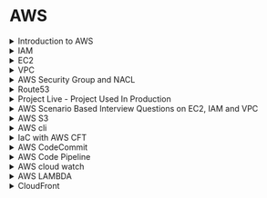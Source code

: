 # AWS 

<details>
<summary>Introduction to AWS</summary>

1) What is cloud ?
2) Public cloud vs Private cloud
3) Why is public cloud so popular ?
    - get `rid` of `maintainance` overhead
    - `cost`
4) Why AWS ?
    - `first` mover advantage
    - 
5) Trends of people moving back to private cloud ?
    - from public cloud to privte cloud - `cloud repatriation`
    - `security`
    - not getting `cost advantages`
</details>

<details>
<summary>IAM</summary>

- To manager authentication and authorization
- IAM -> does (solves problem of ) `authentication` and `authorization`
- IAM have `users`, `policies`, `groups` and `roles`
- `users` -> under `authentication`, this gives access to aws and what `user` will do, will be taken care by `policies`.
- we `create` `users` and `attach` some `policies` to the users. 
- `users` are used for authentication and `policies` are used for authorization.
- `groups` to automate adding user and adding policies to the users we use groups. we categories the users. We create a user and add that user to the particular group.
- `ROLES` -> This are created for something inside the aws. `similar` to `users`, but not fully same, roles are created for the `temporary purpose`.
- `roles` are created to make connection between `aws services`
    <details>
    <summary>Official</summary>

    - AWS IAM (Identity and Access Management) is a service provided by Amazon Web Services (AWS) that helps you manage access to your AWS resources. It's like a security system for your AWS account.
        
    - IAM allows you to create and manage users, groups, and roles. Users represent individual people or entities who need access to your AWS resources. Groups are collections of users with similar access requirements, making it easier to manage permissions. Roles are used to grant temporary access to external entities or services.

    - With IAM, you can control and define permissions through policies. Policies are written in JSON format and specify what actions are allowed or denied on specific AWS resources. These policies can be attached to IAM entities (users, groups, or roles) to grant or restrict access to AWS services and resources.

    - IAM follows the principle of least privilege, meaning users and entities are given only the necessary permissions required for their tasks, minimizing potential security risks. IAM also provides features like multi-factor authentication (MFA) for added security and an audit trail to track user activity and changes to permissions.

    - By using AWS IAM, you can effectively manage and secure access to your AWS resources, ensuring that only authorized individuals have appropriate permissions and actions are logged for accountability and compliance purposes.

    - Overall, IAM is an essential component of AWS security, providing granular control over access to your AWS account and resources, reducing the risk of unauthorized access and helping maintain a secure environment.

    ## Components of IAM 

    - `Users`: IAM users represent individual people or entities (such as applications or services) that interact with your AWS resources. Each user has a unique name and security credentials (password or access keys) used for authentication and access control.

    - `Groups`: IAM groups are collections of users with similar access requirements. Instead of managing permissions for each user individually, you can assign permissions to groups, making it easier to manage access control. Users can be added or removed from groups as needed.

    - `Roles`: IAM roles are used to grant temporary access to AWS resources. Roles are typically used by applications or services that need to access AWS resources on behalf of users or other services. Roles have associated policies that define the permissions and actions allowed for the role.

    - `Policies`: IAM policies are JSON documents that define permissions. Policies specify the actions that can be performed on AWS resources and the resources to which the actions apply. Policies can be attached to users, groups, or roles to control access. IAM provides both AWS managed policies (predefined policies maintained by AWS) and customer managed policies (policies created and managed by you).

    </details>

    <details>
    <summary>Interview questions</summary>

    # Interview Questions

    Q: What is AWS IAM, and why is it important?

    A: AWS IAM (Identity and Access Management) is a service provided by Amazon Web Services that helps you control access to your AWS resources. It allows you to manage user identities, permissions, and policies. IAM is important because it enhances security by ensuring that only authorized individuals or entities have access to your AWS resources, helping you enforce the principle of least privilege and maintain a secure environment.

    Q: What is the difference between IAM users and IAM roles?

    A: IAM users represent individual people or entities that need access to your AWS resources. They have their own credentials and are typically associated with long-term access. On the other hand, IAM roles are used to grant temporary access to AWS resources, usually for applications or services. Roles have associated policies and can be assumed by trusted entities to access resources securely.

    Q: What are IAM policies, and how do they work?

    A: IAM policies are JSON documents that define permissions. They specify what actions are allowed or denied on AWS resources and can be attached to IAM users, groups, or roles. Policies control access by matching the actions requested by a user or entity with the actions allowed or denied in the policy. If a requested action matches an allowed action in the policy, access is granted; otherwise, it is denied.

    Q: What is the principle of least privilege, and why is it important in IAM?

    A: The principle of least privilege states that users should be granted only the permissions necessary to perform their tasks and nothing more. It is important in IAM because it minimizes the risk of unauthorized access and limits the potential damage that could be caused by a compromised account. Following the principle of least privilege helps maintain a secure environment by ensuring that users have only the permissions they need to perform their job responsibilities.

    Q: What is an AWS managed policy?

    A: An AWS managed policy is a predefined policy created and managed by AWS. These policies cover common use cases and provide predefined permissions for specific AWS services or actions. AWS managed policies are maintained and updated by AWS, ensuring they stay up to date with new AWS services and features. They can be attached to IAM users, groups, or roles in your AWS account.
    </details>
</details>

<details>
<summary>EC2</summary>

1) what is ec2 ?
-  `elastic cloud compute` 
- `compue` -> you are requesting aws to provide you a compute instance which is a combination of cpu, ram and disk.
- `asking aws to provide you a virtual server`
- `cloud` -> as aws is a public cloud platform. its means a cloud compute instance.
- `elastic` -> service can be `scale up` or `scale down`

2) why you need to use ec2 instances ?
- Insted of creating own system amd get rid of maintainance. AWS will take care of this all things.
- `mangement effort` will be less
- `cost`
- `pay as you go` -> if you dont want these servers to run for particular time, you can shut down the servers and aws will `not` `ask` `you` `for` `money`
- `maintainance` and `cost`

3) Types of ec2 instances
- `general purpose`
- `compute optimized` 
- `memory` 
- `storage` 
- `accelerated compute`

4) Regions and avaibility zones.
- `Regions` to faster access or as close as possible.
- `avaibility zones` -> data0centers in multiple places.



    <details>
    <summary>Official</summary>

    ## Introduction to EC2:

    What is EC2, and why is it important?

    ```
    - Amazon Elastic Compute Cloud (Amazon EC2) is a web service that provides secure, resizable compute capacity in the cloud.
    - Access reliable, scalable infrastructure on demand. Scale capacity within minutes with SLA commitment of 99.99% availability.
    - Provide secure compute for your applications. Security is built into the foundation of Amazon EC2 with the AWS Nitro System.
    - Optimize performance and cost with flexible options like AWS Graviton-based instances, Amazon EC2 Spot instances, and AWS Savings Plans.
    ```

    EC2 usecases

    ```
    Deliver secure, reliable, high-performance, and cost-effective compute infrastructure to meet demanding business needs.
    Access the on-demand infrastructure and capacity you need to run HPC applications faster and cost-effectively.
    Access environments in minutes, dynamically scale capacity as needed, and benefit from AWS’s pay-as-you-go pricing.
    Deliver the broadest choice of compute, networking (up to 400 Gbps), and storage services purpose-built to optimize price performance for ML projects
    ```

    EC2 Instance Types

    Recommended to follow [this](https://docs.aws.amazon.com/AWSEC2/latest/UserGuide/instance-types.html) page for very detailed and updated information.

    General purpose

    ```
    General Purpose instances are designed to deliver a balance of compute, memory, and network resources. They are suitable for a wide range of applications, including web servers,
    small databases, development and test environments, and more.
    ```

    Compute optimized

    ```
    Compute Optimized instances provide a higher ratio of compute power to memory. They excel in workloads that require high-performance processing such as batch processing, 
    scientific modeling, gaming servers, and high-performance web servers.
    ```

    Memory optimized

    ```
    Memory Optimized instances are designed to handle memory-intensive workloads. They are suitable for applications that require large amounts of memory, such as in-memory databases,
    real-time big data analytics, and high-performance computing.
    ```

    Storage optimized

    ```
    Storage Optimized instances are optimized for applications that require high, sequential read and write access to large datasets. 
    They are ideal for tasks like data warehousing, log processing, and distributed file systems.
    ```

    Accelerated computing

    ```
    Accelerated Computing Instances typically come with one or more types of accelerators, such as Graphics Processing Units (GPUs),
    Field Programmable Gate Arrays (FPGAs), or custom Application Specific Integrated Circuits (ASICs). 
    These accelerators offload computationally intensive tasks from the main CPU, enabling faster and more efficient processing for specific workloads.
    ```

    ![image](https://github.com/iam-veeramalla/aws-devops-zero-to-hero/assets/43399466/fc8e083c-dba5-41a6-94b9-14ebef0255c1)

    Instance families

    ```
        C – Compute

        D – Dense storage

        F – FPGA

        G – GPU

        Hpc – High performance computing

        I – I/O

        Inf – AWS Inferentia

        M – Most scenarios

        P – GPU

        R – Random access memory

        T – Turbo

        Trn – AWS Tranium

        U – Ultra-high memory

        VT – Video transcoding

        X – Extra-large memory
    ```

    Additional capabilities

    ```
        a – AMD processors

        g – AWS Graviton processors

        i – Intel processors

        d – Instance store volumes

        n – Network and EBS optimized

        e – Extra storage or memory

        z – High performance
    ```

    ## EC2 Instance Basics:

    Understanding the concept of virtual servers and instances.
    Key components of an EC2 instance: AMI (Amazon Machine Image), instance types, and instance states.
    Differentiating between On-Demand, Reserved, and Spot instances.

    ## Launching an EC2 Instance:

    - Step-by-step guide on launching an EC2 instance using the AWS Management Console.
    - Configuring instance details, such as instance type, network settings, and storage options.
    - Understanding security groups and key pairs for securing instances.

    ## Managing EC2 Instances:

    - Starting, stopping, and terminating instances.
    - Monitoring instance performance and utilization.
    - Basic troubleshooting and accessing instances using SSH (Secure Shell).
    </details>

    </details>


<details>
<summary>VPC</summary>

## Virtual Private cloud 

# VPC

1) There is a person in the internet and he is trying to access an application which is called 172.16.3.x/xx _project a_
2) There is a `DevOps enginner` who has created a `VPC`.
3) There is basically a  `Internet gateway` as the front, which has a basic `Ip address range ` and inside that we have  `subnet` for suppose project a, project b and project c or n projects. So, the entire `ip` range is divided into `multiple subnets`
4) What is `subnet`, for each project we have `divided` the `ip address range`. 
5) Lets say there is 1 ec2 instance(project a) inside the subnet and the end goal is to reach here(the subnet) from the internet which is completly outside the VPC.

6) **The Process**

    a) The user will come to the `internet gateway`. It will pass through the internet gateway.

    b) After it passes `Internet gateway` there is a `public subnet`

    c) what is `public subnet`? 
    public subnet+ is the one that can be accessed to the public `outside` the `VPC`. but, they have to `pass` through the `internet gateway`

    d) Once they pass through the internet gateway, In the `public subnet` there is something called as `load balancer` in _aws_ it is called as `elastic load balancer (elb)`.

    e) What is the usecase of  `elastic load balancer`? 
    Your `request` from the external world has reach the elastic load balancer, from the elastic load balancer it has to goto ec2 instance (project a), but how will the load balaner will understand it has to goto project a  inside VPC ?

    f) For elastic load balancer to send your `request` to the private subnet _project a _ there has to be a `proper route`. So, who will define this route from load balancer to the private subnet or project a.

    g) There is something called has a `route table`. Now, you need to have a `route table` and using that partiular path your request from the load balancer to the private subnet has to go. 

    h) Now what you will do is for a elastic load balancer, to the load balancer you will *attach* a `private subnet` and  the `target group`.

    i) For the load balancer to understand request where to go, you need to create a target group and assign the instance _i.e_ ec2 project a to the target group, and at the same time `subnet` should have the `route table ` so that traffic can flow.  

    j) At the instance _(project a)_ there is a `security group` which can `block` the request or `accept` the request. 

    ![Diagram](https://imgur.com/tk3bSPJ.png)

    k) Suppose you have multiple private subnet and they uses same `security group`, within a subnet if you want to define the same security group to `multiple applications`, multiple ec2 instances or you want to `repeat` the security group configuration, there is something called as  `NACL` 

    - NACl are automation for the security group, where insted of  defining the same thing again and again you define that has a `part` for NACLs.

    - *NAT gateways*
    This help to download resources or connect to internet while helping you to mask the ip address.  

    This is used to `mask` the IP address. It is not good pratice to expose private ip address, so `NAT` will try to mask the ip address. It will change the ip address which the public ip address either of the load balancer or the router.

    If it is using the  use load balancer, we will it has a *SNAT* and if uses the router we call it has *NAT* 

    _VPC Flow logs_ records every action.

    <details>
    <summary>Official</summary>


    Imagine you want to set up a private, secure, and isolated area in the cloud where you can run your applications and store your data. This is where a VPC comes into play.

    A VPC is a virtual network that you create in the cloud. It allows you to have your own private section of the internet, just like having your own network within a larger network. Within this VPC, you can create and manage various resources, such as servers, databases, and storage.

    Think of it as having your own little "internet" within the bigger internet. This virtual network is completely isolated from other users' networks, so your data and applications are secure and protected.

    Just like a physical network, a VPC has its own set of rules and configurations. You can define the IP address range for your VPC and create smaller subnetworks within it called subnets. These subnets help you organize your resources and control how they communicate with each other.

    To connect your VPC to the internet or other networks, you can set up gateways or routers. These act as entry and exit points for traffic going in and out of your VPC. You can control the flow of traffic and set up security measures to protect your resources from unauthorized access.

    With a VPC, you have control over your network environment. You can define access rules, set up firewalls, and configure security groups to regulate who can access your resources and how they can communicate.

    ![image](https://github.com/iam-veeramalla/aws-devops-zero-to-hero/assets/43399466/12cc10b6-724c-42c9-b07b-d8a7ce124e24)

    By default, when you create an AWS account, AWS will create a default VPC for you but this default VPC is just to get started with AWS. You should create VPCs for applications or projects. 

    ## VPC components 

    The following features help you configure a VPC to provide the connectivity that your applications need:

    Virtual private clouds (VPC)

        A VPC is a virtual network that closely resembles a traditional network that you'd operate in your own data center. After you create a VPC, you can add subnets.
    Subnets

        A subnet is a range of IP addresses in your VPC. A subnet must reside in a single Availability Zone. After you add subnets, you can deploy AWS resources in your VPC.
    IP addressing

        You can assign IP addresses, both IPv4 and IPv6, to your VPCs and subnets. You can also bring your public IPv4 and IPv6 GUA addresses to AWS and allocate them to resources in your VPC, such as EC2 instances, NAT gateways, and Network Load Balancers.

    Network Access Control List (NACL)

        A Network Access Control List is a stateless firewall that controls inbound and outbound traffic at the subnet level. It operates at the IP address level and can allow or deny traffic based on rules that you define. NACLs provide an additional layer of network security for your VPC.
    
    Security Group

        A security group acts as a virtual firewall for instances (EC2 instances or other resources) within a VPC. It controls inbound and outbound traffic at the instance level. Security groups allow you to define rules that permit or restrict traffic based on protocols, ports, and IP addresses.  

    Routing
    
        Use route tables to determine where network traffic from your subnet or gateway is directed.
    Gateways and endpoints

        A gateway connects your VPC to another network. For example, use an internet gateway to connect your VPC to the internet. Use a VPC endpoint to connect to AWS services privately, without the use of an internet gateway or NAT device.
    Peering connections

        Use a VPC peering connection to route traffic between the resources in two VPCs.
    Traffic Mirroring

        Copy network traffic from network interfaces and send it to security and monitoring appliances for deep packet inspection.
    Transit gateways

        Use a transit gateway, which acts as a central hub, to route traffic between your VPCs, VPN connections, and AWS Direct Connect connections.
    VPC Flow Logs

        A flow log captures information about the IP traffic going to and from network interfaces in your VPC.
    VPN connections

        Connect your VPCs to your on-premises networks using AWS Virtual Private Network (AWS VPN).


    ## Resources 

    VPC with servers in private subnets and NAT

    https://docs.aws.amazon.com/vpc/latest/userguide/vpc-example-private-subnets-nat.html

    ![image](https://github.com/iam-veeramalla/aws-devops-zero-to-hero/assets/43399466/89d8316e-7b70-4821-a6bf-67d1dcc4d2fb)



    </details>



</details>


<details>
<summary>AWS Security Group and NACL </summary>

VPC is the one that introduces the concept of `virtual private cloud` in the world of `public cloud` and add a lot of security.

In aws you can add security at internet gateway level at elastic load balancer level which will talk to the privte server at the layer of the subnet. for each subnet you can add more security at the subnet level we will start using NACL. you add more security to the ec2 insatnce level, the lavel at which you actual application is deployed. At the ec2 instance level if you add security it is called security group.    

In aws security is a `shared responsibility` 

Q) Diff between security group and NACL

`Security group` is served at the `instance level`

In security there is two things. `Inbound traffic` and `Outbound traffic`

What is NACL ?
`Network Access Control List` goes a level beyond. This is applied at the subnet level.

At subnet you can define what type of traffic you want to deny. If you deny  some traffic at the subnet layer, even if you try to accept at the security group layer, there will not be any advantage. 

Using NACL they can define their `organizational` network traffic.

Security Groups:

    Security Groups act as virtual firewalls for Amazon EC2 instances (virtual servers) at the instance level. They control inbound and outbound traffic by allowing or denying specific protocols, ports, and IP addresses.
    Each EC2 instance can be associated with one or more security groups, and each security group consists of inbound and outbound rules.
    Inbound rules determine the traffic that is allowed to reach the EC2 instance, whereas outbound rules control the traffic leaving the instance.
    Security Groups can be configured using IP addresses, CIDR blocks, security group IDs, or DNS names to specify the source or destination of the traffic.
    They operate at the instance level and evaluate the rules before allowing traffic to reach the instance.
    Security Groups are stateful, meaning that if an inbound rule allows traffic, the corresponding outbound traffic is automatically allowed, and vice versa.
    Changes made to security group rules take effect immediately.

Network Access Control Lists (NACLs):

    NACLs are an additional layer of security that operates at the subnet level. They act as stateless traffic filters for inbound and outbound traffic at the subnet boundary.
    Unlike Security Groups, NACLs are associated with subnets, and each subnet can have only one NACL. However, multiple subnets can share the same NACL.
    NACLs consist of a numbered list of rules (numbered in ascending order) that are evaluated in order from lowest to highest.
    Each rule in the NACL includes a rule number, protocol, rule action (allow or deny), source or destination IP address range, port range, and ICMP (Internet Control Message Protocol) type.
    NACL rules can be configured to allow or deny specific types of traffic based on the defined criteria.
    They are stateless, which means that if an inbound rule allows traffic, the corresponding outbound traffic must be explicitly allowed using a separate outbound rule.
    Changes made to NACL rules may take some time to propagate to all the resources using the associated subnet.

    [DOC](https://github.com/iam-veeramalla/aws-devops-zero-to-hero/blob/main/day-5/README.md)


</details>


<details>
<summary>Route53</summary>

This provide `DNS` (Domain Name system) as a `service`.

In VPC, we have a internet gateway and inside VPC we have pruvaet subnet and private subnets.

In private subnet we have our applications.

In public subnet we have load balancer, NAT gateway, etc.

From load balancer request will goto appication in real time.

When the load balancer is created, aws gives that load balancer a ip address.

Suppose we have a user and the user tries to access the application through the load balancer. you cannot give the user the ip address of the load balancer. There are two reasons.

1) names are easy to remember compare to ip address.
2) IP address can anytime change.

DNS keeps a lot of records. That map domain names to the ip address. 

So, in front of the load balancer we will have a route 53 

![Diagram](https://imgur.com/TIRyy77.png)

To configure route 53, we need to do a lot of things

1) Domain Registration itself.
2) Hosted zones ->  here we create a dns records

route 53 also provides health check of the web servers

</details>

<details>
<summary>Project Live - Project Used In Production</summary>

**Auto scaling group**

It is like a concept where suppose you want servers to handle the users request and you go with two servers and you know you can require 4-5 servers at some point of time, so insted of creating 4-5 servers ast one time,  What you can do is use auto scaling group. Suppose you have 100 users and which can be handled by two of these servers and suppose there is a boom in request and user hit count reaches to 200 so what auto scaling group will do is, it will `instanly` increase the cout of servers.

**Load Balancer**

It is something that `balances the load`. Distribute load among servers.

**Bastion Host or Jump Server**

Its not recommented to expose the (public ip addres) of the private subnet. What we can do is we can create a bastian host or just a jump host, in th public subnet and through that bastian or jump host, we will connect to the instances inside the private subnet.

We will connect our private subnet instances with the help of bastion server which is inside the public subnet with the help off private ip address inside the VPC.

Insted of directly connecting to the server, we can connect from he bastion, so there can be a proper logging machenism, proper auditing, can configure bunch of rules in the bastion host, where the traffic actully moves from the bastian host.


** Blog [Link](https://docs.aws.amazon.com/vpc/latest/userguide/vpc-example-private-subnets-nat.html) **

_aws public private subnet architecture_
![Architecture](https://docs.aws.amazon.com/images/vpc/latest/userguide/images/vpc-example-private-subnets.png)


</details>


<details>
<summary>AWS Scenario Based Interview Questions on EC2, IAM and VPC</summary>

# Scenario Based Interview Questions on EC2, IAM and VPC


Q: You have been assigned to design a VPC architecture for a 2-tier application. The application needs to be highly available and scalable. 
   How would you design the VPC architecture?

A: In this scenario, I would design a VPC architecture in the following way.
   I would create 2 subnets: public and private. The public subnet would contain the load balancers and be accessible from the internet. The private subnet would host the application servers. 
   I would distribute the subnets across multiple Availability Zones for high availability. Additionally, I would configure auto scaling groups for the application servers.

Q: Your organization has a VPC with multiple subnets. You want to restrict outbound internet access for resources in one subnet, but allow outbound internet access for resources in another subnet. How would you achieve this?

A: To restrict outbound internet access for resources in one subnet, we can modify the route table associated with that subnet. In the route table, we can remove the default route (0.0.0.0/0) that points to an internet gateway. 
   This would prevent resources in that subnet from accessing the internet. For the subnet where outbound internet access is required, we can keep the default route pointing to the internet gateway.

Q: You have a VPC with a public subnet and a private subnet. Instances in the private subnet need to access the internet for software updates. How would you allow internet access for instances in the private subnet?

A: To allow internet access for instances in the private subnet, we can use a NAT Gateway or a NAT instance. 
   We would place the NAT Gateway/instance in the public subnet and configure the private subnet route table to send outbound traffic to the NAT Gateway/instance. This way, instances in the private subnet can access the internet through the NAT Gateway/instance.

Q: You have launched EC2 instances in your VPC, and you want them to communicate with each other using private IP addresses. What steps would you take to enable this communication?

A: By default, instances within the same VPC can communicate with each other using private IP addresses. 
  To ensure this communication, we need to make sure that the instances are launched in the same VPC and are placed in the same subnet or subnets that are connected through a peering connection or a VPC peering link. 
  Additionally, we should check the security groups associated with the instances to ensure that the necessary inbound and outbound rules are configured to allow communication between them.

Q: You want to implement strict network access control for your VPC resources. How would you achieve this?

A: To implement granular network access control for VPC resources, we can use Network Access Control Lists (ACLs). 
  NACLs are stateless and operate at the subnet level. We can define inbound and outbound rules in the NACLs to allow or deny traffic based on source and destination IP addresses, ports, and protocols. 
  By carefully configuring NACL rules, we can enforce fine-grained access control for traffic entering and leaving the subnets.

Q: Your organization requires an isolated environment within the VPC for running sensitive workloads. How would you set up this isolated environment?

A: To set up an isolated environment within the VPC, we can create a subnet with no internet gateway attached. 
   This subnet, known as an "isolated subnet," will not have direct internet connectivity. We can place the sensitive workloads in this subnet, ensuring that they are protected from inbound and outbound internet traffic. 
   However, if these workloads require outbound internet access, we can set up a NAT Gateway or NAT instance in a different subnet and configure the isolated subnet's route table to send outbound traffic through the NAT Gateway/instance.

Q: Your application needs to access AWS services, such as S3 securely within your VPC. How would you achieve this?

A: To securely access AWS services within the VPC, we can use VPC endpoints. VPC endpoints allow instances in the VPC to communicate with AWS services privately, without requiring internet gateways or NAT gateways. 
  We can create VPC endpoints for specific AWS services, such as S3 and DynamoDB, and associate them with the VPC. 
  This enables secure and efficient communication between the instances in the VPC and the AWS services.

Q: What is the difference between NACL and Security groups ? Explain with a use case ?

A: For example, I want to design a security architecture, I would use a combination of NACLs and security groups. At the subnet level, I would configure NACLs to enforce inbound and outbound traffic restrictions based on source and destination IP addresses, ports, and protocols. NACLs are stateless and can provide an additional layer of defense by filtering traffic at the subnet boundary.
  At the instance level, I would leverage security groups to control inbound and outbound traffic. Security groups are stateful and operate at the instance level. By carefully defining security group rules, I can allow or deny specific traffic to and from the instances based on the application's security requirements.
  By combining NACLs and security groups, I can achieve granular security controls at both the network and instance level, providing defense-in-depth for the sensitive application.

Q: What is the difference between IAM users, groups, roles and policies ?

A: IAM User: An IAM user is an identity within AWS that represents an individual or application needing access to AWS resources. IAM users have permanent long-term credentials, such as a username and password, or access keys (Access Key ID and Secret Access Key). IAM users can be assigned directly to IAM policies or added to IAM groups for easier management of permissions.
   IAM Role: An IAM role is similar to an IAM user but is not associated with a specific individual. Instead, it is assumed by entities such as IAM users, applications, or services to obtain temporary security credentials. IAM roles are useful when you want to grant permissions to entities that are external to your AWS account or when you want to delegate access to AWS resources across accounts. IAM roles have policies attached to them that define the permissions granted when the role is assumed.
   IAM Group: An IAM group is a collection of IAM users. By organizing IAM users into groups, you can manage permissions collectively. IAM groups make it easier to assign permissions to multiple users simultaneously. Users within an IAM group inherit the permissions assigned to that group. For example, you can create a "Developers" group and assign appropriate policies to grant permissions required for developers across your organization.
   IAM Policy: An IAM policy is a document that defines permissions and access controls in AWS. IAM policies can be attached to IAM users, IAM roles, and IAM groups to define what actions can be performed on which AWS resources. IAM policies use JSON (JavaScript Object Notation) syntax to specify the permissions and can be created and managed independently of the users, roles, or groups. IAM policies consist of statements that include the actions allowed or denied, the resources on which the actions can be performed, and any additional conditions.

Q: You have a private subnet in your VPC that contains a number of instances that should not have direct internet access. However, you still need to be able to securely access these instances for administrative purposes. How would you set up a bastion host to facilitate this access?

A: To securely access the instances in the private subnet, you can set up a bastion host (also known as a jump host or jump box). The bastion host acts as a secure entry point to your private subnet. Here's how you can set up a bastion host:
      Create a new EC2 instance in a public subnet, which will serve as the bastion host. Ensure that this instance has a public IP address or is associated with an Elastic IP address for persistent access.
      Configure the security group for the bastion host to allow inbound SSH (or RDP for Windows) traffic from your IP address or a restricted range of trusted IP addresses. This limits access to the bastion host to authorized administrators only.
      Place the instances in the private subnet and configure their security groups to allow inbound SSH (or RDP) traffic from the bastion host security group.
      SSH (or RDP) into the bastion host using your private key or password. From the bastion host, you can then SSH (or RDP) into the instances in the private subnet using their private IP addresses.


</details>


<details>
<summary>AWS S3</summary>

**simple storage service**

- Scalable
- High available
- Secure
- cost effective
- performance

S3 service allows you to create buckets in which you can store anything. 

Objets in S3 are globally accessible.

buckets name shoud be unique as they are global.

any thing we upload in S3 is an `object`. 

**Five major advantages of S3**

1) `Availability and Durability` -> 11 9s

2) `Scalability` -> Store ALOMOST unlimited data in a single bucket. however, each object size cannot exceed 5 TB mark.
aws supports multi-part upload

3) `Security` -> S3 provides bucket policies, access control, and encryption settings are properly configured.
aws supportes encryption at rest and encryption at transit. 
Enable logging.

4) `Cost Effective` -> depend on the storage class that you use.


5) `Performance`

#### Permissions

**Bucket permissions**
```json

{
  "Version": "2012-10-17",
  "Id": "RestrictBucketToIAMUsersOnly",
  "Statement": [
    {
      "Sid": "AllowOwnerOnlyAccess",
      "Effect": "Deny",
      "Principal": "*",
      "Action": "s3:*",
      "Resource": [
        "arn:aws:s3:::your-bucket-name/*",
        "arn:aws:s3:::your-bucket-name"
      ],
      "Condition": {
        "StringNotEquals": {
          "aws:PrincipalArn": "arn:aws:iam::AWS_ACCOUNT_ID:root"
        }
      }
    }
  ]
}

```

**Host Static website**
global access permissions 

```json

{
    "Version": "2012-10-17",
    "Statement": [
        {
            "Sid": "PublicReadGetObject",
            "Effect": "Allow",
            "Principal": "*",
            "Action": [
                "s3:GetObject"
            ],
            "Resource": [
                "arn:aws:s3:::<Bucket-Name>/*"
            ]
        }
    ]
}

```

<details>
<summary>Official</summary>

# AWS S3

## About 

What is Amazon S3?

Simple Storage Service is a scalable and secure cloud storage service provided by Amazon Web Services (AWS). It allows you to store and retrieve any amount of data from anywhere on the web.

What are S3 buckets?

S3 buckets are containers for storing objects (files) in Amazon S3. Each bucket has a unique name globally across all of AWS. You can think of an S3 bucket as a top-level folder that holds your data.

Why use S3 buckets?

S3 buckets provide a reliable and highly scalable storage solution for various use cases. They are commonly used for backup and restore, data archiving, content storage for websites, and as a data source for big data analytics.

Key benefits of S3 buckets

S3 buckets offer several advantages, including:

    Durability and availability: S3 provides high durability and availability for your data.
    Scalability: You can store and retrieve any amount of data without worrying about capacity constraints.
    Security: S3 offers multiple security features such as encryption, access control, and audit logging.
    Performance: S3 is designed to deliver high performance for data retrieval and storage operations.
    Cost-effective: S3 offers cost-effective storage options and pricing models based on your usage patterns.

## Creating and Configuring S3 Buckets

Creating an S3 bucket

To create an S3 bucket, you can use the AWS Management Console, AWS CLI (Command Line Interface), or AWS SDKs (Software Development Kits). You need to specify a globally
unique bucket name and select the region where you want to create the bucket.

Choosing a bucket name and region

The bucket name must be unique across all existing bucket names in Amazon S3. It should follow DNS naming conventions, be 3-63 characters long, and contain only lowercase
letters, numbers, periods, and hyphens. The region selection affects data latency and compliance with specific regulations.

Bucket properties and configurations

    Versioning: Versioning allows you to keep multiple versions of an object in the bucket. It helps protect against accidental deletions or overwrites.

Bucket-level permissions and policies

Bucket-level permissions and policies define who can access and perform actions on the bucket. You can grant permissions using IAM (Identity and Access Management) policies, 
which allow fine-grained control over user access to the bucket and its objects.

## Uploading and Managing Objects in S3 Buckets

Uploading objects to S3 buckets

You can upload objects to an S3 bucket using various methods, including the AWS Management Console, AWS CLI, SDKs, and direct HTTP uploads. 
Each object is assigned a unique key (name) within the bucket to retrieve it later.

Object metadata and properties

Object metadata contains additional information abouteach object in an S3 bucket. It includes attributes like content type, cache control, encryption settings, 
and custom metadata. These properties help in managing and organizing objects within the bucket.

File formats and object encryption

S3 supports various file formats, including text files, images, videos, and more. You can encrypt objects stored in S3 using server-side encryption (SSE). 
SSE options include SSE-S3 (Amazon-managed keys), SSE-KMS (AWS Key Management Service), and SSE-C (customer-provided keys).

Lifecycle management

Lifecycle management allows you to define rules for transitioning objects between different storage classes or deleting them automatically based on predefined criteria.
For example, you can move infrequently accessed data to a lower-cost storage class after a specified time or delete objects after a certain retention period.

Multipart uploads

Multipart uploads provide a mechanism for uploading large objects in parts, which improves performance and resiliency. You can upload each part in parallel and then
combine them to create the complete object. Multipart uploads also enable resumable uploads in case of failures.

Managing large datasets with S3 Batch Operations

S3 Batch Operations is a feature that allows you to perform bulk operations on large numbers of objects in an S3 bucket. 
It provides an efficient way to automate tasks such as copying objects, tagging, and restoring archived data.

## Advanced S3 Bucket Features

S3 Storage Classes

S3 offers multiple storage classes, each designed for different use cases and performance requirements:

![Screenshot 2023-07-06 at 7 16 51 PM](https://github.com/iam-veeramalla/aws-devops-zero-to-hero/assets/43399466/6b1ebcda-5b99-4358-ac1a-5bf559140571)


S3 Replication

S3 replication enables automatic and asynchronous replication of objects between S3 buckets in different regions or within the same region. 
Cross-Region Replication (CRR) provides disaster recovery and compliance benefits, while Same-Region Replication (SRR) can be used for data resilience and low-latency access.

S3 Event Notifications and Triggers

S3 event notifications allow you to configure actions when specific events occur in an S3 bucket. For example, you can trigger AWS Lambda functions, send messages to Amazon
Simple Queue Service (SQS), or invoke other services using Amazon SNS when an object is created or deleted.

S3 Batch Operations

S3 Batch Operations allow you to perform large-scale batch operations on objects, such as copying, tagging, or deleting, across multiple buckets. It simplifies managing large
datasets and automates tasks that would otherwise be time-consuming.

## Security and Compliance in S3 Buckets

S3 bucket security considerations

Ensure that S3 bucket policies, access control, and encryption settings are appropriately configured. Regularly monitor and audit access logs for unauthorized activities.

Data encryption at rest and in transit

Encrypt data at rest using server-side encryption options provided by S3. Additionally, enable encryption in transit by using SSL/TLS for data transfers.

Access logging and monitoring

Enable access logging to capture detailed records of requests made to your S3 bucket. Monitor access logs and configure alerts to detect any suspicious activities or unauthorized access attempts.


## S3 Bucket Management and Administration

S3 bucket policies

Create and manage bucket policies to control access to your S3 buckets. Bucket policies are written in JSON and define permissions for various actions and resources.

S3 access control and IAM roles

Use IAM roles and policies to manage access to S3 buckets. IAM roles provide temporary credentials and fine-grained access control to AWS resources.

S3 APIs and SDKs

Interact with S3 programmatically using AWS SDKs or APIs. These provide libraries and methods for performing various operations on S3 buckets and objects.

Monitoring and logging with CloudWatch

Utilize Amazon CloudWatch to monitor S3 metrics, set up alarms for specific events, and collect and analyze logs for troubleshooting and performance optimization.

S3 management tools

AWS provides multiple management tools, such as the AWS Management Console, AWS CLI, and third-party tools, to manage S3 buckets efficiently and perform operations like uploads, downloads, and bucket configurations.

## Troubleshooting and Error Handling

Common S3 error messages and their resolutions

Understand common S3 error messages like access denied, bucket not found, and exceeded bucket quota. Troubleshoot and resolve these errors by checking permissions, bucket configurations, and network connectivity.

Debugging S3 bucket access issues

Investigate and resolve issues related to access permissions, IAM roles, and bucket policies. Use tools like AWS CloudTrail and S3 access logs to identify and troubleshoot access problems.

Data consistency and durability considerations

Ensure data consistency and durability by understanding S3's data replication and storage mechanisms. Verify that data is correctly uploaded, retrieve objects using proper methods, and address any data integrity issues.

Recovering deleted objects

If an object is accidentally deleted, you can often recover it using versioning or S3 event notifications. Additionally, consider enabling Cross-Region Replication (CRR) for disaster recovery scenarios.

</details>

</details>


<details>
<summary>AWS cli</summary>

[commands](https://docs.aws.amazon.com/cli/latest/)

```bash
aws version
aws configure

aws s3 ls # list s3 bucktes

... etc

```

</details>


<details>
<summary>IaC with AWS CFT</summary>

**CFT** -> **Cloud Formation Template**
are used to create infrastructure on `aws`

They implements the principle of IaC (Infrastructure as Code)

It is a template that helps in cloud(aws) formation. So, cft are templates that helps us in cloud formation in aws i.e in creating the resources, managing  and updating the cloud insftarcture in aws.

Why choose cft over cli ?

CFT implements the principles of IaC which cli does not.

Infrastructure as Code Principles

1) any tool i.e iac tool, this tool as to act as a middle man between the user and one or multiple cloud provider, if users submits a template. eg terraform supports multiple cloud provider, cft supports only aws.

    Any template i.e declarative and versioned in nature as to be submitted by the user to the tool, and the tool has to take template as input and convert this to the lanaguge that the cloud provider understands, usually tha langauge are api call.

    user can submit YAML or JSON file both supported by CFT


Features of CFT and format

1) Supports both JSON and (YAML)
2) has many Features such as creating IaC and Drift Detection

Drift Detection ?

detect changes made to the resources created by cloud formation which are not rquired. 

Stacks ?

Stack is the one that implements the template. 

When you write a template you have to submit it to stack, and stack will convert the template request into the api using the cloud formation service. 

CFT YAML file structure components

- version 
- description
- metadata
- parameters -> passing variable to CFT at runtime 
- rules -> let say you want to validate the parameter submiited by the parameters. (check naming convention)
- mappings -> assigning the parameter to the variables
- conditions
- resources -> manditory, here, we define what exactly we want.
- output -> 

**[Documentation](https://docs.aws.amazon.com/AWSCloudFormation/latest/UserGuide/Welcome.html)**

**[Template Format](https://docs.aws.amazon.com/AWSCloudFormation/latest/UserGuide/template-formats.html)**

**[Template anomity](https://docs.aws.amazon.com/AWSCloudFormation/latest/UserGuide/template-anatomy.html)**

**[Template Reference -> Resource and property reference ](https://docs.aws.amazon.com/AWSCloudFormation/latest/UserGuide/aws-template-resource-type-ref.html)**

Tools VS Code-> YAML && AWS toolkit 

</details>


<details>
<summary>AWS CodeCommit</summary>

In Ideal case using jenkins we have 4 steps

    1) we need a place, where we host or code eg github and github using webhooks trigenners the jenkins pipeling

    2) jenkins pipeline
    
    3) within pipeline, we have build process

    4) Deploy to k8s ot ec2

so for this 4 steps we are using 4 tools

    1) github

    2) jenkins

    3) Docker

    4) shell, argocs, ansible to deploy
    
so AWS came up with its own services to implete this all things 

For version control use **CodeCommit** ~ GitHub

For Jenkins Pipeline use **CodePipeline**

For building use **AWS CodeBuild**

For deploy use **AWS CodeDeploy**

## AWS CodeCommit

Store code in **Private Git Repos**

```bash
```

**Advantages**

- Managed Git
- Scalability
- Reliability

**Dis-advantages**

- Features
- AWS Restricted
- Less Integration with services outside AWS


</details>


<details>
<summary> AWS Code Pipeline </summary>

~ **Jenkins**, which is responsibe for continous integration which implements continous interation and invoking continous delivery

CI/CD Flow using jenkins

![Flow chart](https://imgur.com/nBgg5x0.png)

using code pipeline 

code pipeline invokes continuous integratiom and invokes continuous dilivery

![code pipeline](https://imgur.com/u65npyx.png)

**Why Pipeline ?**

- Auto Managing
- Auto Scalling 

</details>
 

<details>
<summary>AWS cloud watch</summary>

**?**

_cloud + watch_

It is a servier who is watching activities on the cloud. eg watchman for aws cloud

It watch all the activities on aws.

help in **monitoring**, **alerting**, **reporting** and **logging**.

**Features:**

- **Monitoring**
- **Real life metrics** -> tells us, what are the usages of the services in real time. eg, in ec2 how many api request dows application inside ec2 receives, during last 30 min what were the cpu utilizations, what was the memory consumptions in last 30 mins of ec2
- **Alarms** -> to take actions on the metrics outcome. eg if if ec2 cpu utiliztion reaches 80% send a notification to the particular email address. 
- **Log insights** -> Providing the log of which service is accessing the other service.
- **Custom metrics** -> we can create custom metrics of memory utilizations.
- **Cost Optimization** -> 
- **Scaling** -> It can integrate with other services

![features](https://imgur.com/DebYpQL.png)

<details>
<summary>Official docs
</summary>

What is AWS CloudWatch?

AWS CloudWatch is a powerful monitoring and observability service provided by Amazon Web Services. It enables you to gain insights into the performance, health, and operational aspects of your AWS resources and applications. CloudWatch collects and tracks metrics, collects and monitors log files, and sets alarms to alert you on certain conditions.

Advantages of AWS CloudWatch:

    Comprehensive Monitoring: CloudWatch allows you to monitor various AWS resources such as EC2 instances, RDS databases, Lambda functions, and more. You get a unified view of your entire AWS infrastructure.

    Real-Time Metrics: It provides real-time monitoring of metrics, allowing you to respond quickly to any issues or anomalies that might arise.

    Automated Actions: With CloudWatch Alarms, you can set up automated actions like triggering an Auto Scaling group to scale in or out based on certain conditions.

    Log Insights: CloudWatch Insights lets you analyze and search log data from various AWS services, making it easier to troubleshoot problems and identify trends.

    Dashboards and Visualization: Create custom dashboards to visualize your application and infrastructure metrics in one place, making it easier to understand the overall health of your system.

Problem Solving with AWS CloudWatch:

CloudWatch helps address several critical challenges, including:

    Resource Utilization: Tracking resource utilization and performance metrics to optimize your AWS infrastructure efficiently.
    Proactive Monitoring: Identifying and resolving issues before they impact your applications or users.
    Troubleshooting: Analyzing logs and metrics to troubleshoot problems and reduce downtime.
    Scalability: Automatically scaling resources based on demand to ensure optimal performance and cost efficiency.

Practical Use Cases of AWS CloudWatch:

    Auto Scaling: CloudWatch can trigger Auto Scaling actions based on defined thresholds. For example, you can automatically scale in or out based on CPU utilization or request counts.

    Resource Monitoring: Monitor EC2 instances, RDS databases, DynamoDB tables, and other AWS resources to gain insights into their performance and health.

    Application Insights: Track application-specific metrics to monitor the performance of your applications and identify potential bottlenecks.

    Log Analysis: Use CloudWatch Logs Insights to analyze log data, identify patterns, and troubleshoot issues in real-time.

    Billing and Cost Monitoring: CloudWatch can help you monitor your AWS billing and usage patterns, enabling you to optimize costs.
</details>
</details>

<details>
<summary>AWS LAMBDA</summary>

## What lambda is solving ?

_compute + serverless_

Gives compute but follow the serverless arch


<details>
<summary>Details</summary>

# AWS Lambda Deep Dive for Beginners

So, what exactly is "serverless computing"? Don't worry; it's not about eliminating servers altogether. Instead, serverless computing is a cloud computing execution model where you, as a developer, don't have to manage servers directly. You focus solely on writing and deploying your code, while the cloud provider takes care of all the underlying infrastructure.

## Understanding AWS Lambda

In this serverless landscape, AWS Lambda shines as a leading service. AWS Lambda is a compute service that lets you run your code in response to events without the need to provision or manage servers. It automatically scales your applications based on incoming requests, so you don't have to worry about capacity planning or dealing with server maintenance.

## How Lambda Functions Fit into the Serverless World

At the heart of AWS Lambda are "Lambda functions." These are individual units of code that perform specific tasks. Think of them as small, single-purpose applications that run independently.

Here's how Lambda functions fit into the serverless world:

1. **Event-Driven Execution**: Lambda functions are triggered by events. An event could be anything, like a new file being uploaded to Amazon S3, a request hitting an API, or a specific time on the clock. When an event occurs, Lambda executes the corresponding function.

2. **No Server Management**: As a developer, you don't need to worry about managing servers. AWS handles everything behind the scenes. You just upload your code, configure the trigger, and Lambda takes care of the rest.

3. **Automatic Scaling**: Whether you have one user or one million users, Lambda scales automatically. Each function instance runs independently, ensuring that your application can handle any level of incoming traffic without manual intervention.

4. **Pay-per-Use**: One of the most attractive features of serverless computing is cost efficiency. With Lambda, you pay only for the compute time your code consumes. When your code isn't running, you're not charged.

5. **Supported Languages**: Lambda supports multiple programming languages like Node.js, Python, Java, Go, and more. You can choose the language you are comfortable with or that best fits your application's needs.

## Real-World Use Cases

Now, let's explore some real-world use cases to better understand how AWS Lambda can be applied:

1. **Automated Image Processing**: Imagine you have a photo-sharing app, and users upload images every day. You can use Lambda to automatically resize or compress these images as soon as they are uploaded to S3.

2. **Chatbots and Virtual Assistants**: Build interactive chatbots or voice-controlled virtual assistants using Lambda. These assistants can perform tasks like answering questions, fetching data, or even controlling smart home devices.

3. **Scheduled Data Backups**: Use Lambda to create scheduled tasks for backing up data from one storage location to another, ensuring data resilience and disaster recovery.

4. **Real-Time Analytics**: Lambda can process streaming data from IoT devices, social media, or other sources, allowing you to perform real-time analytics and gain insights instantly.

5. **API Backends**: Develop scalable API backends for web and mobile applications using Lambda. It automatically handles the incoming API requests and executes the corresponding functions.
</details>

</details>


<details>
<summary> CloudFront</summary>

Provided the solution for CDN.

</details>





